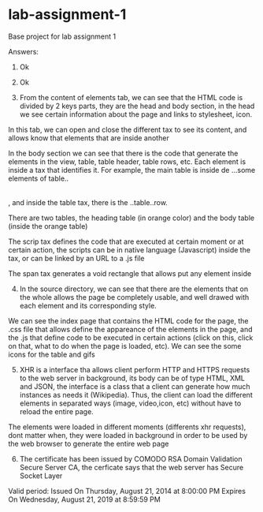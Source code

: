 # lab-assignment-1
Base project for lab assignment 1

Answers:

1. Ok

2. Ok

3. From the content of elements tab, we can see that the HTML code is divided by 2 keys parts, they are the head and body section, in the head we see certain information about the page and links to stylesheet, icon.

In this tab, we can open and close the different tax to see its content, and allows know that elements that are inside another

In the body section we can see that there is the code that generate the elements in the view, table, table header, table rows, etc. Each element is inside a tax that identifies it. For example,
the main table is inside de <table>...some elements of table.. </table>, and inside the table tax, there is the <tr>..table..row</tr>.

There are two tables, the heading table (in orange color) and the body table (inside the orange table)

The scrip tax defines the code that are executed at certain moment or at certain action, the scripts can be in native language (Javascript) inside the tax, or can be linked by an URL to a .js file

The span tax generates a void rectangle that allows put any element inside

4. In the source directory, we can see that there are the elements that on the whole allows the page be completely usable, and well drawed with each element and its corresponding style.

We can see the index page that contains the HTML code for the page, the .css file that allows define the appareance of the elements in the page, and the .js that define code to be executed in certain actions (click on this, click on that, what to do when the page is loaded, etc). We can see the some icons for the table and gifs

5. XHR is a interface tha allows client perform HTTP and HTTPS requests to the web server in background, its body can be of type HTML, XML and JSON, the interface is a class that a client can generate how much instances as needs it (Wikipedia). Thus, the client can load the different elements in separated ways (image, video,icon, etc) without have to reload the entire page.

The elements were loaded in different moments (differents xhr requests), dont matter when, they were loaded in background in order to be used by the web browser to generate the entire web page

6. The certificate has been issued by COMODO RSA Domain Validation Secure Server CA, the cerficate says that the web server has Secure Socket Layer


Valid period: 
Issued On	Thursday, August 21, 2014 at 8:00:00 PM
Expires On	Wednesday, August 21, 2019 at 8:59:59 PM
